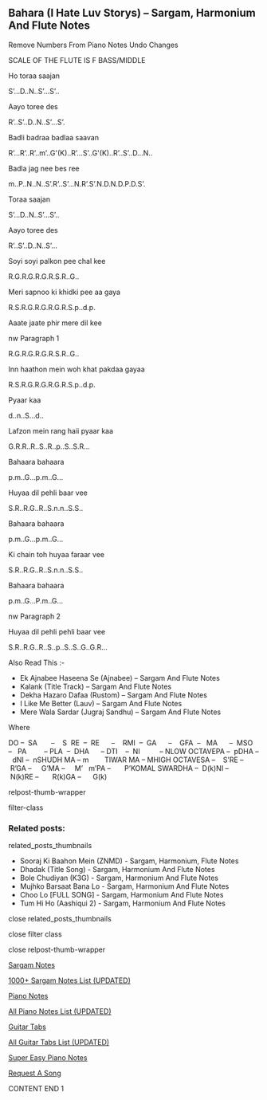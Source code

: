 
## Bahara (I Hate Luv Storys) – Sargam, Harmonium And Flute Notes

Remove Numbers From Piano Notes
Undo Changes

SCALE OF THE FLUTE IS F BASS/MIDDLE

Ho toraa saajan

S’…D..N..S’…S’..

Aayo toree des

R’..S’..D..N..S’…S’.

Badli badraa badlaa saavan

R’…R’..R’..m’..G'(K)..R’…S’..G'(K)..R’..S’..D…N..

Badla jag nee bes ree

m..P..N..N..S’.R’..S’…N.R’.S’.N.D.N.D.P.D.S’.

Toraa saajan

S’…D..N..S’…S’..

Aayo toree des

R’..S’..D..N..S’…

Soyi soyi palkon pee chal kee

R.G.R.G.R.G.R.S.R..G..

Meri sapnoo ki khidki pee aa gaya

R.S.R.G.R.G.R.G.R.S.p..d.p.

Aaate jaate phir mere dil kee

nw Paragraph 1

R.G.R.G.R.G.R.S.R..G..

Inn haathon mein woh khat pakdaa gayaa

R.S.R.G.R.G.R.G.R.S.p..d.p.

Pyaar kaa

d..n..S…d..

Lafzon mein rang haii pyaar kaa

G.R.R..R..S..R..p..S..S.R…

Bahaara bahaara

p.m..G…p.m..G…

Huyaa dil pehli baar vee

S.R..R.G..R..S.n.n..S.S..

Bahaara bahaara

p.m..G…p.m..G…

Ki chain toh huyaa faraar vee

S.R..R.G..R..S.n.n..S.S..

Bahaara bahaara

p.m..G…P.m..G…

nw Paragraph 2

Huyaa dil pehli pehli baar vee

S.R..R.G..R..S..p..S..S..G..G.R…

Also Read This :-

* Ek Ajnabee Haseena Se (Ajnabee) – Sargam And Flute Notes
* Kalank (Title Track) – Sargam And Flute Notes
* Dekha Hazaro Dafaa (Rustom) – Sargam And Flute Notes
* I Like Me Better (Lauv) – Sargam And Flute Notes
* Mere Wala Sardar (Jugraj Sandhu) – Sargam And Flute Notes

Where

DO –  SA       –    S  RE  –  RE      –    RMI  –  GA      –    GFA  –   MA      –  MSO  –   PA         – PLA  –  DHA      – DTI    –  NI          – NLOW OCTAVEPA –  pDHA –  dNI –  nSHUDH MA – m        TIWAR MA – MHIGH OCTAVESA –    S’RE –     R’GA –     G’MA –     M’   m’PA –       P’KOMAL SWARDHA –  D(k)NI –       N(k)RE –       R(k)GA –      G(k)

relpost-thumb-wrapper

filter-class

### Related posts:

related_posts_thumbnails

* Sooraj Ki Baahon Mein (ZNMD) - Sargam, Harmonium, Flute Notes
* Dhadak (Title Song) - Sargam, Harmonium And Flute Notes
* Bole Chudiyan (K3G) - Sargam, Harmonium And Flute Notes
* Mujhko Barsaat Bana Lo - Sargam, Harmonium And Flute Notes
* Choo Lo [FULL SONG] - Sargam, Harmonium And Flute Notes
* Tum Hi Ho (Aashiqui 2) - Sargam, Harmonium And Flute Notes

close related_posts_thumbnails

close filter class

close relpost-thumb-wrapper

[Sargam Notes](https://www.notationsworld.com/sargam-notes.html)

[1000+ Sargam Notes List (UPDATED)](https://www.notationsworld.com/all-songs-list-sargam-notes.html)

[Piano Notes](https://www.notationsworld.com/piano-notes.html)

[All Piano Notes List (UPDATED)](https://www.notationsworld.com/all-songs-list-piano-notes.html)

[Guitar Tabs](https://www.notationsworld.com/guitar-tabs.html)

[All Guitar Tabs List (UPDATED)](https://www.notationsworld.com/all-songs-list-guitar-tabs.html)

[Super Easy Piano Notes](https://studywall.in/)

[Request A Song](https://www.notationsworld.com/request-a-song.html)

CONTENT END 1

